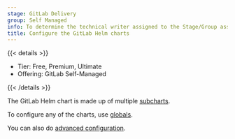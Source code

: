 ```yaml
---
stage: GitLab Delivery
group: Self Managed
info: To determine the technical writer assigned to the Stage/Group associated with this page, see https://handbook.gitlab.com/handbook/product/ux/technical-writing/#assignments
title: Configure the GitLab Helm charts
---
```


{{< details >}}

- Tier: Free, Premium, Ultimate
- Offering: GitLab Self-Managed

{{< /details >}}

The GitLab Helm chart is made up of multiple [subcharts](gitlab/_index.md).

To configure any of the charts, use [globals](globals.md).

You can also do [advanced configuration](../advanced/_index.md).
